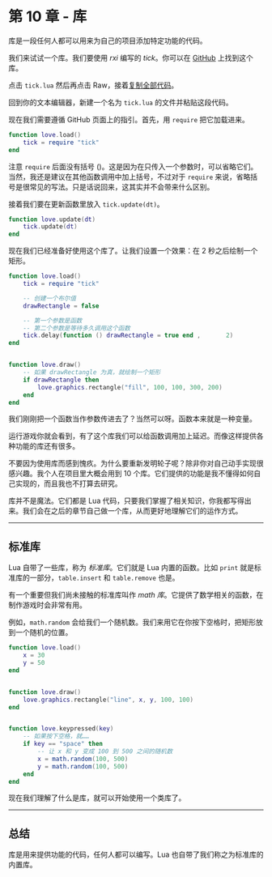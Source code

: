 # 第 10 章 - 库

库是一段任何人都可以用来为自己的项目添加特定功能的代码。

我们来试试一个库。我们要使用 *rxi* 编写的 *tick*。你可以在 [GitHub](https://github.com/rxi/tick) 上找到这个库。

点击 `tick.lua` 然后再点击 Raw，接着[复制全部代码](https://raw.githubusercontent.com/rxi/tick/master/tick.lua)。

回到你的文本编辑器，新建一个名为 `tick.lua` 的文件并粘贴这段代码。

现在我们需要遵循 GitHub 页面上的指引。首先，用 `require` 把它加载进来。

```lua
function love.load()
    tick = require "tick"
end
```

注意 `require` 后面没有括号 ()。这是因为在只传入一个参数时，可以省略它们。当然，我还是建议在其他函数调用中加上括号，不过对于 `require` 来说，省略括号是很常见的写法。只是话说回来，这其实并不会带来什么区别。

接着我们要在更新函数里放入 `tick.update(dt)`。

```lua
function love.update(dt)
    tick.update(dt)
end
```

现在我们已经准备好使用这个库了。让我们设置一个效果：在 2 秒之后绘制一个矩形。

```lua
function love.load()
    tick = require "tick"

    -- 创建一个布尔值
    drawRectangle = false

    -- 第一个参数是函数
    -- 第二个参数是等待多久调用这个函数
    tick.delay(function () drawRectangle = true end ,       2)
end


function love.draw()
    -- 如果 drawRectangle 为真，就绘制一个矩形
    if drawRectangle then
        love.graphics.rectangle("fill", 100, 100, 300, 200)
    end
end
```

我们刚刚把一个函数当作参数传进去了？当然可以呀。函数本来就是一种变量。

运行游戏你就会看到，有了这个库我们可以给函数调用加上延迟。而像这样提供各种功能的库还有很多。

不要因为使用库而感到愧疚。为什么要重新发明轮子呢？除非你对自己动手实现很感兴趣。我个人在项目里大概会用到 10 个库。它们提供的功能是我不懂得如何自己实现的，而且我也不打算去研究。

库并不是魔法。它们都是 Lua 代码，只要我们掌握了相关知识，你我都写得出来。我们会在之后的章节自己做一个库，从而更好地理解它们的运作方式。

___

## 标准库

Lua 自带了一些库，称为 *标准库*。它们就是 Lua 内置的函数。比如 `print` 就是标准库的一部分，`table.insert` 和 `table.remove` 也是。

有一个重要但我们尚未接触的标准库叫作 *math 库*。它提供了数学相关的函数，在制作游戏时会非常有用。

例如，`math.random` 会给我们一个随机数。我们来用它在你按下空格时，把矩形放到一个随机的位置。

```lua
function love.load()
    x = 30
    y = 50
end


function love.draw()
    love.graphics.rectangle("line", x, y, 100, 100)
end


function love.keypressed(key)
    -- 如果按下空格，就……
    if key == "space" then
        -- 让 x 和 y 变成 100 到 500 之间的随机数
        x = math.random(100, 500)
        y = math.random(100, 500)
    end
end
```

现在我们理解了什么是库，就可以开始使用一个类库了。

___

## 总结

库是用来提供功能的代码，任何人都可以编写。Lua 也自带了我们称之为标准库的内置库。
